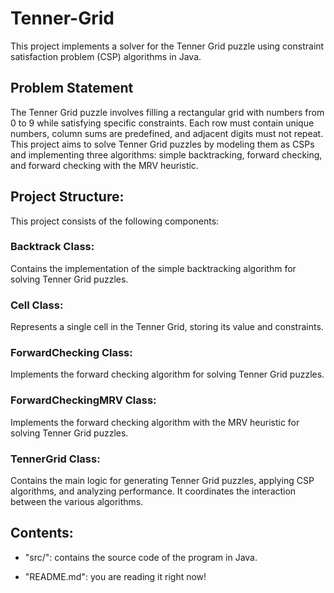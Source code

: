# Tenner-Grid
This project implements a solver for the Tenner Grid puzzle using constraint satisfaction problem (CSP) algorithms in Java.

## Problem Statement 

The Tenner Grid puzzle involves filling a rectangular grid with numbers from 0 to 9 while satisfying specific constraints. 
Each row must contain unique numbers, column sums are predefined, and adjacent digits must not repeat. 
This project aims to solve Tenner Grid puzzles by modeling them as CSPs and implementing three algorithms: simple backtracking, forward checking, and forward checking with the MRV heuristic.

## Project Structure: 

This project consists of the following components:

### Backtrack Class:
Contains the implementation of the simple backtracking algorithm for solving Tenner Grid puzzles.

### Cell Class:
Represents a single cell in the Tenner Grid, storing its value and constraints.

### ForwardChecking Class:
Implements the forward checking algorithm for solving Tenner Grid puzzles.

### ForwardCheckingMRV Class:
Implements the forward checking algorithm with the MRV heuristic for solving Tenner Grid puzzles.

### TennerGrid Class:
Contains the main logic for generating Tenner Grid puzzles, applying CSP algorithms, and analyzing performance. It coordinates the interaction between the various algorithms.

## Contents:

- "src/": contains the source code of the program in Java.
  
- "README.md": you are reading it right now!
